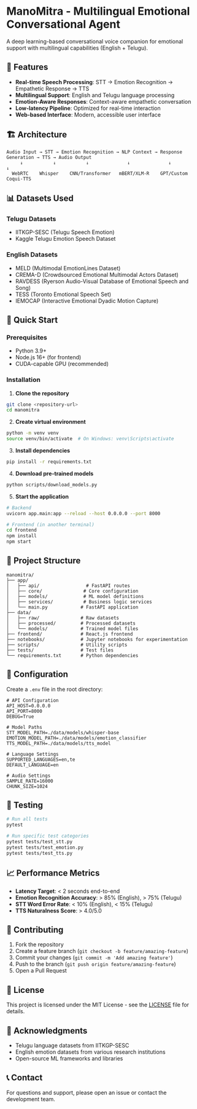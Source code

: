 # ManoMitra - Multilingual Emotional Conversational Agent

A deep learning-based conversational voice companion for emotional support with multilingual capabilities (English + Telugu).

## 🌟 Features

- **Real-time Speech Processing**: STT → Emotion Recognition → Empathetic Response → TTS
- **Multilingual Support**: English and Telugu language processing
- **Emotion-Aware Responses**: Context-aware empathetic conversation
- **Low-latency Pipeline**: Optimized for real-time interaction
- **Web-based Interface**: Modern, accessible user interface

## 🏗️ Architecture

```
Audio Input → STT → Emotion Recognition → NLP Context → Response Generation → TTS → Audio Output
     ↓           ↓           ↓              ↓              ↓               ↓
  WebRTC    Whisper    CNN/Transformer   mBERT/XLM-R    GPT/Custom    Coqui-TTS
```

## 📊 Datasets Used

### Telugu Datasets
- IITKGP-SESC (Telugu Speech Emotion)
- Kaggle Telugu Emotion Speech Dataset

### English Datasets
- MELD (Multimodal EmotionLines Dataset)
- CREMA-D (Crowdsourced Emotional Multimodal Actors Dataset)
- RAVDESS (Ryerson Audio-Visual Database of Emotional Speech and Song)
- TESS (Toronto Emotional Speech Set)
- IEMOCAP (Interactive Emotional Dyadic Motion Capture)

## 🚀 Quick Start

### Prerequisites
- Python 3.9+
- Node.js 16+ (for frontend)
- CUDA-capable GPU (recommended)

### Installation

1. **Clone the repository**
```bash
git clone <repository-url>
cd manomitra
```

2. **Create virtual environment**
```bash
python -m venv venv
source venv/bin/activate  # On Windows: venv\Scripts\activate
```

3. **Install dependencies**
```bash
pip install -r requirements.txt
```

4. **Download pre-trained models**
```bash
python scripts/download_models.py
```

5. **Start the application**
```bash
# Backend
uvicorn app.main:app --reload --host 0.0.0.0 --port 8000

# Frontend (in another terminal)
cd frontend
npm install
npm start
```

## 📁 Project Structure

```
manomitra/
├── app/
│   ├── api/                 # FastAPI routes
│   ├── core/               # Core configuration
│   ├── models/             # ML model definitions
│   ├── services/           # Business logic services
│   └── main.py            # FastAPI application
├── data/
│   ├── raw/               # Raw datasets
│   ├── processed/         # Processed datasets
│   └── models/            # Trained model files
├── frontend/              # React.js frontend
├── notebooks/             # Jupyter notebooks for experimentation
├── scripts/               # Utility scripts
├── tests/                 # Test files
└── requirements.txt       # Python dependencies
```

## 🔧 Configuration

Create a `.env` file in the root directory:

```env
# API Configuration
API_HOST=0.0.0.0
API_PORT=8000
DEBUG=True

# Model Paths
STT_MODEL_PATH=./data/models/whisper-base
EMOTION_MODEL_PATH=./data/models/emotion_classifier
TTS_MODEL_PATH=./data/models/tts_model

# Language Settings
SUPPORTED_LANGUAGES=en,te
DEFAULT_LANGUAGE=en

# Audio Settings
SAMPLE_RATE=16000
CHUNK_SIZE=1024
```

## 🧪 Testing

```bash
# Run all tests
pytest

# Run specific test categories
pytest tests/test_stt.py
pytest tests/test_emotion.py
pytest tests/test_tts.py
```

## 📈 Performance Metrics

- **Latency Target**: < 2 seconds end-to-end
- **Emotion Recognition Accuracy**: > 85% (English), > 75% (Telugu)
- **STT Word Error Rate**: < 10% (English), < 15% (Telugu)
- **TTS Naturalness Score**: > 4.0/5.0

## 🤝 Contributing

1. Fork the repository
2. Create a feature branch (`git checkout -b feature/amazing-feature`)
3. Commit your changes (`git commit -m 'Add amazing feature'`)
4. Push to the branch (`git push origin feature/amazing-feature`)
5. Open a Pull Request

## 📄 License

This project is licensed under the MIT License - see the [LICENSE](LICENSE) file for details.

## 🙏 Acknowledgments

- Telugu language datasets from IITKGP-SESC
- English emotion datasets from various research institutions
- Open-source ML frameworks and libraries

## 📞 Contact

For questions and support, please open an issue or contact the development team.